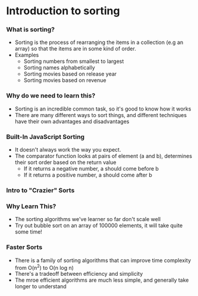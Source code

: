 # Introduction to sorting

### What is sorting?

- Sorting is the process of rearranging the items in a collection (e.g an array) so that the items are in some kind of order.
- Examples
  - Sorting numbers from smallest to largest
  - Sorting names alphabetically
  - Sorting movies based on release year
  - Sorting movies based on revenue

### Why do we need to learn this?

- Sorting is an incredible common task, so it's good to know how it works
- There are many different ways to sort things, and different techniques have their own advantages and disadvantages

### Built-In JavaScript Sorting

- It doesn't always work the way you expect.
- The comparator function looks at pairs of element (a and b), determines their sort order based on the return value
  - If it returns a negative number, a should come before b
  - If it returns a positive number, a should come after b

### Intro to "Crazier" Sorts

### Why Learn This?

- The sorting algorithms we've learner so far don't scale well
- Try out bubble sort on an array of 100000 elements, it will take quite some time!

### Faster Sorts

- There is a family of sorting algorithms that can improve time complexity from O(n<sup>2</sup>) to O(n log n)
- There's a tradeoff between efficiency and simplicity
- The mroe efficient algorithms are much less simple, and generally take longer to understand